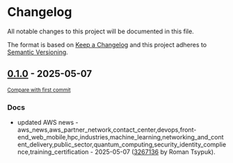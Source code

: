 # Changelog

All notable changes to this project will be documented in this file.

The format is based on [Keep a Changelog](http://keepachangelog.com/en/1.0.0/)
and this project adheres to [Semantic Versioning](http://semver.org/spec/v2.0.0.html).

<!-- insertion marker -->
## [0.1.0](https://github.com/tsypuk/aws-news/releases/tag/ver-2025-05-070.1.0) - 2025-05-07

<small>[Compare with first commit](https://github.com/tsypuk/aws-news/compare/8cf84d556a435aa28ca596d850a056356a295fb1...ver-2025-05-07)</small>

### Docs

- updated AWS news - aws_news,aws_partner_network,contact_center,devops,front-end_web_mobile,hpc,industries,machine_learning,networking_and_content_delivery,public_sector,quantum_computing,security_identity_complience,training_certification - 2025-05-07 ([3267136](https://github.com/tsypuk/aws-news/commit/32671367020410aa56ca8cda9de44694f22b660a) by Roman Tsypuk).

